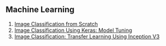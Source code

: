 ## Machine Learning 

1. [Image Classification from Scratch](https://github.com/agerk/google_ml_crash_course/blob/master/Cat_vs_Dog_image_classificaction_Google_Part1_ipyn.ipynb)
2.  [Image Classification Using Keras: Model Tuning](https://github.com/agerk/google_ml_crash_course/blob/master/Cat_vs_Dog_image_classification_Part2.ipynb)
3. [Image Classification: Transfer Learning Using Inception V3](https://github.com/agerk/google_ml_crash_course/blob/master/Cat_vs_Dog_PretrainedModel_FeatureExtraction_Part3.ipynb)
